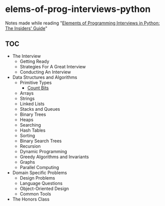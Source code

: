 # elems-of-prog-interviews-python

Notes made while reading "[Elements of Programming Interviews in Python: The Insiders' Guide][1]"

## TOC

- The Interview
  - Getting Ready
  - Strategies For A Great Interview
  - Conducting An Interview
- Data Structures and Algorithms
  - Primitive Types
    - [Count Bits](src/primitive_types/count_bits.py)
  - Arrays
  - Strings
  - Linked Lists
  - Stacks and Queues
  - Binary Trees
  - Heaps
  - Searching
  - Hash Tables
  - Sorting
  - Binary Search Trees
  - Recursion
  - Dynamic Programming
  - Greedy Algorithms and Invariants
  - Graphs
  - Parallel Computing
- Domain Specific Problems
  - Design Problems
  - Language Questions
  - Object-Oriented Design
  - Common Tools
- The Honors Class

[1]: https://www.goodreads.com/book/show/34791936-elements-of-programming-interviews-in-python
